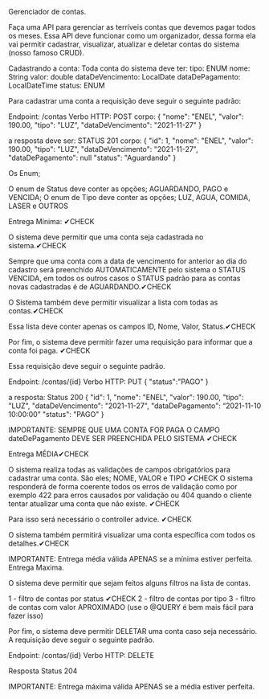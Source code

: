 Gerenciador de contas. 


Faça uma API para gerenciar as terríveis contas que devemos pagar todos os meses. Essa API deve funcionar como um organizador, dessa forma ela vai permitir cadastrar, visualizar, atualizar e deletar contas do sistema (nosso famoso CRUD).


Cadastrando a conta: 
Toda conta do sistema deve ter:
tipo: ENUM
nome: String
valor: double
dataDeVencimento: LocalDate
dataDePagamento: LocalDateTime
status: ENUM

Para cadastrar uma conta a requisição deve seguir o seguinte padrão: 

Endpoint: /contas
Verbo HTTP: POST
corpo: 
{
      "nome": "ENEL",
      "valor": 190.00,
      "tipo": "LUZ",
      "dataDeVencimento": "2021-11-27"
}

a resposta deve ser: 
STATUS 201
corpo: 
{
      "id": 1,
      "nome": "ENEL",
      "valor": 190.00,
      "tipo": "LUZ",
      "dataDeVencimento": "2021-11-27",
      "dataDePagamento": null
      "status": "Aguardando"
}

 Os Enum;

O enum de Status deve conter as opções; AGUARDANDO, PAGO e VENCIDA;
O enum de Tipo deve conter as opções; LUZ, AGUA, COMIDA, LASER e OUTROS

Entrega Mínima: ✔CHECK

O sistema deve permitir que uma conta seja cadastrada no sistema.✔CHECK

Sempre que uma conta com a data de vencimento for anterior ao dia do cadastro 
será preenchido AUTOMATICAMENTE pelo sistema o STATUS VENCIDA, em todos os 
outros casos o STATUS padrão para as contas novas cadastradas é 
de AGUARDANDO.✔CHECK 

O Sistema também deve permitir visualizar a lista com todas as contas.✔CHECK
 
Essa lista deve conter apenas os campos ID, Nome, Valor, Status.✔CHECK 

Por fim, o sistema deve permitir fazer uma requisição para informar que a 
conta foi paga. ✔CHECK

Essa requisição deve seguir o seguinte padrão. 

Endpoint: /contas/{id}
Verbo HTTP: PUT
{
      "status":"PAGO"
}

a resposta: 
Status 200
{
      "id": 1,
      "nome": "ENEL",
      "valor": 190.00,
      "tipo": "LUZ",
      "dataDeVencimento": "2021-11-27",
      "dataDePagamento": “2021-11-10 10:00:00”
      "status": "PAGO"
}

IMPORTANTE: SEMPRE QUE UMA CONTA FOR PAGA O CAMPO dateDePagamento 
DEVE SER PREENCHIDA PELO SISTEMA ✔CHECK

Entrega MÉDIA✔CHECK

O sistema realiza todas as validações de campos obrigatórios 
para cadastrar uma conta. 
São eles; NOME, VALOR e TIPO ✔CHECK
O sistema responderá de forma coerente todos os erros de validação como 
por exemplo 422 para erros causados por validação ou 404 quando 
o cliente tentar atualizar uma conta que não existe. ✔CHECK 

Para isso será necessário o controller advice. ✔CHECK

O sistema também permitirá visualizar uma conta específica 
com todos os detalhes.✔CHECK 

IMPORTANTE: Entrega média válida APENAS se a mínima estiver perfeita.
Entrega Maxima.

O sistema deve permitir que sejam feitos alguns filtros na lista de contas. 

1 - filtro de contas por status ✔CHECK
2 - filtro de contas por tipo 
3 - filtro de contas com valor APROXIMADO (use o @QUERY é bem mais fácil para fazer isso) 

Por fim, o sistema deve permitir DELETAR uma conta caso seja necessário. A requisição deve seguir o seguinte padrão. 

Endpoint: /contas/{id}
Verbo HTTP: DELETE

Resposta Status 204

IMPORTANTE: Entrega máxima válida APENAS se a média estiver perfeita.
